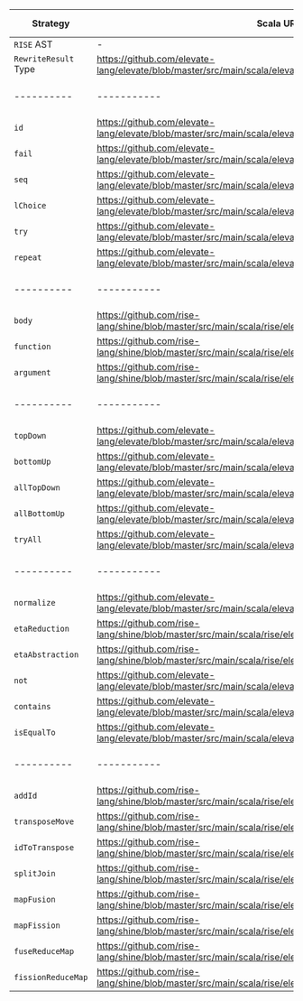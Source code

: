 | Strategy | Scala URL | Haskell URL | works |
|----------|-----------|-------------|-------|
| `RISE` AST | - | | |
| `RewriteResult` Type | https://github.com/elevate-lang/elevate/blob/master/src/main/scala/elevate/core/RewriteResult.scala | | |
|----------|-----------|-------------|-------|
| `id` | https://github.com/elevate-lang/elevate/blob/master/src/main/scala/elevate/core/strategies/basic.scala#L26 | | |
| `fail` | https://github.com/elevate-lang/elevate/blob/master/src/main/scala/elevate/core/strategies/basic.scala#L28 | | |
| `seq` | https://github.com/elevate-lang/elevate/blob/master/src/main/scala/elevate/core/strategies/basic.scala#L33 | | |
| `lChoice` | https://github.com/elevate-lang/elevate/blob/master/src/main/scala/elevate/core/strategies/basic.scala#L37 | | |
| `try` | https://github.com/elevate-lang/elevate/blob/master/src/main/scala/elevate/core/strategies/basic.scala#L43 | | |
| `repeat` | https://github.com/elevate-lang/elevate/blob/master/src/main/scala/elevate/core/strategies/basic.scala#L46 | | |
|----------|-----------|-------------|-------|
| `body` | https://github.com/rise-lang/shine/blob/master/src/main/scala/rise/elevate/rules/traversal.scala#L13 | | |
| `function` | https://github.com/rise-lang/shine/blob/master/src/main/scala/rise/elevate/rules/traversal.scala#L41 | | |
| `argument` | https://github.com/rise-lang/shine/blob/master/src/main/scala/rise/elevate/rules/traversal.scala#L49 | | |
|----------|-----------|-------------|-------|
| `topDown` | https://github.com/elevate-lang/elevate/blob/master/src/main/scala/elevate/core/strategies/traversal.scala#L42 | | |
| `bottomUp` | https://github.com/elevate-lang/elevate/blob/master/src/main/scala/elevate/core/strategies/traversal.scala#L66 | | |
| `allTopDown` | https://github.com/elevate-lang/elevate/blob/master/src/main/scala/elevate/core/strategies/traversal.scala#L46 | | |
| `allBottomUp` | https://github.com/elevate-lang/elevate/blob/master/src/main/scala/elevate/core/strategies/traversal.scala#L54 | | |
| `tryAll` | https://github.com/elevate-lang/elevate/blob/master/src/main/scala/elevate/core/strategies/traversal.scala#L50 | | |
|----------|-----------|-------------|-------|
| `normalize` | https://github.com/elevate-lang/elevate/blob/master/src/main/scala/elevate/core/strategies/basic.scala#L55 | | |
| `etaReduction` | https://github.com/rise-lang/shine/blob/master/src/main/scala/rise/elevate/rules/package.scala#L42 | | |
| `etaAbstraction` | https://github.com/rise-lang/shine/blob/master/src/main/scala/rise/elevate/rules/package.scala#L47 | | |
| `not` | https://github.com/elevate-lang/elevate/blob/master/src/main/scala/elevate/core/strategies/predicate.scala#L19 | | |
| `contains` | https://github.com/elevate-lang/elevate/blob/master/src/main/scala/elevate/core/strategies/predicate.scala#L38 | | |
| `isEqualTo` | https://github.com/elevate-lang/elevate/blob/master/src/main/scala/elevate/core/strategies/predicate.scala#L36 | | |
|----------|-----------|-------------|-------|
| `addId` | https://github.com/rise-lang/shine/blob/master/src/main/scala/rise/elevate/rules/algorithmic.scala#L120 | | |
| `transposeMove` | https://github.com/rise-lang/shine/blob/master/src/main/scala/rise/elevate/rules/movement.scala#L50 | | |
| `idToTranspose` | https://github.com/rise-lang/shine/blob/master/src/main/scala/rise/elevate/rules/algorithmic.scala#L132 | | |
| `splitJoin` | https://github.com/rise-lang/shine/blob/master/src/main/scala/rise/elevate/rules/algorithmic.scala#L29 | | |
| `mapFusion` | https://github.com/rise-lang/shine/blob/master/src/main/scala/rise/elevate/rules/algorithmic.scala#L41 | | |
| `mapFission` | https://github.com/rise-lang/shine/blob/master/src/main/scala/rise/elevate/rules/algorithmic.scala#L102 | | |
| `fuseReduceMap` | https://github.com/rise-lang/shine/blob/master/src/main/scala/rise/elevate/rules/algorithmic.scala#L76 | | |
| `fissionReduceMap` | https://github.com/rise-lang/shine/blob/master/src/main/scala/rise/elevate/rules/algorithmic.scala#L90 | | | 
